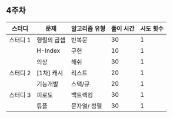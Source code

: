 ## 4주차
| 스터디    | 문제                     | 알고리즘 유형           | 풀이 시간 | 시도 횟수 |
|-----------|--------------------------|-------------------------|-----------|-----------|
| 스터디 1  |      행렬의 곱셉            |         반복문              |     30      |      1     |
|           |    H-Index             |           구현    |      10     |     1      |
|           |    의상             |           해쉬    |      30     |     1      |
| 스터디 2  |   [1차] 캐시                   |   리스트                  |    20       |   1        |
|           |  기능개발               |    스택/큐              |      20     |       1    |
| 스터디  3  |      피로도       |      백트랙킹                   |      30     |   1        |
|          |          튜플        |         문자열/ 정렬                |     30      |     1      |